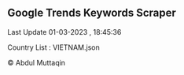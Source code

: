 

## Google Trends Keywords Scraper 
 
Last Update 01-03-2023 , 18:45:36

Country List :
VIETNAM.json



© Abdul Muttaqin 
